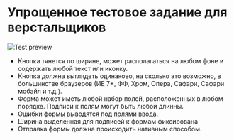 # Упрощенное тестовое задание для верстальщиков

![Test preview](https://raw.github.com/richardgrey/front-end-test-simple/master/test.jpg)

* Кнопка тянется по ширине, может располагаться на любом фоне и содержать любой текст или иконку.
* Кнопка должна выглядеть одинаково, на сколько это возможно, в большинстве браузеров (ИЕ 7+, ФФ, Хром, Опера, Сафари,
  Сафари мобайл и т.д.).
* Форма может иметь любой набор полей, расположенных в любом порядке. Подписи к полям могут быть любой длинны.
* Ошибки формы выводятся под полями ввода.
* Ширина выделенная для подписей к формам фиксирована
* Отправка формы должна происходить нативным способом.
